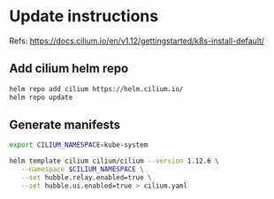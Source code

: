 # Update instructions

Refs: https://docs.cilium.io/en/v1.12/gettingstarted/k8s-install-default/

## Add cilium helm repo

```bash
helm repo add cilium https://helm.cilium.io/
helm repo update
```

## Generate manifests

```bash
export CILIUM_NAMESPACE=kube-system

helm template cilium cilium/cilium --version 1.12.6 \
   --namespace $CILIUM_NAMESPACE \
   --set hubble.relay.enabled=true \
   --set hubble.ui.enabled=true > cilium.yaml
```
